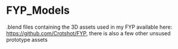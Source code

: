 # FYP_Models
.blend files containing the 3D assets used in my FYP available here: https://github.com/Crotshot/FYP, there is also a few other unsused prototype assets
